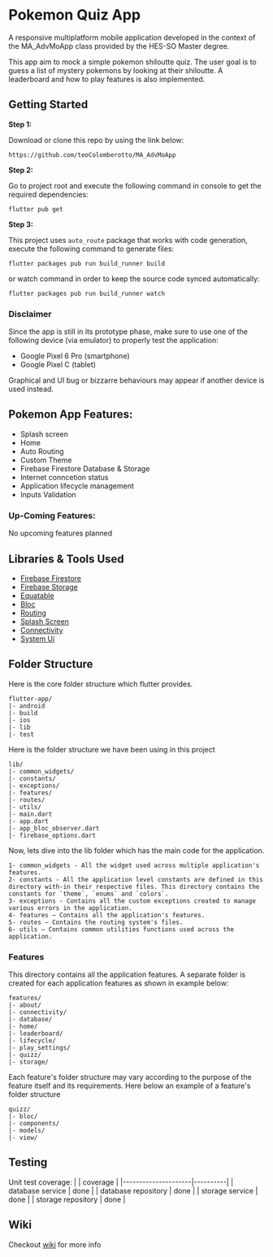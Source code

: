 # Pokemon Quiz App
A responsive multiplatform mobile application developed in the context of the MA_AdvMoApp class provided by the HES-SO Master degree.

This app aim to mock a simple pokemon shiloutte quiz. The user goal is to guess a list of mystery pokemons by looking at their shiloutte.
A leaderboard and how to play features is also implemented.

## Getting Started

**Step 1:**

Download or clone this repo by using the link below:

```
https://github.com/teoColomberotto/MA_AdvMoApp
```

**Step 2:**

Go to project root and execute the following command in console to get the required dependencies: 

```
flutter pub get 
```

**Step 3:**

This project uses `auto_route` package that works with code generation, execute the following command to generate files:

```
flutter packages pub run build_runner build 
```

or watch command in order to keep the source code synced automatically:

```
flutter packages pub run build_runner watch
```

### Disclaimer
Since the app is still in its prototype phase, make sure to use one of the following device (via emulator) to properly test the application:
- Google Pixel 6 Pro (smartphone)
- Google Pixel C (tablet)

Graphical and UI bug or bizzarre behaviours may appear if another device is used instead.

## Pokemon App Features:

* Splash screen
* Home 
* Auto Routing
* Custom Theme
* Firebase Firestore Database & Storage
* Internet conncetion status
* Application lifecycle management
* Inputs Validation

### Up-Coming Features:
No upcoming features planned


## Libraries & Tools Used

* [Firebase Firestore](https://pub.dev/packages/cloud_firestore)
* [Firebase Storage](https://pub.dev/packages/firebase_storage)
* [Equatable](https://pub.dev/packages/equatable) 
* [Bloc](https://pub.dev/packages/flutter_bloc) 
* [Routing](https://pub.dev/packages/auto_route)
* [Splash Screen](https://pub.dev/packages/flutter_native_splash)
* [Connectivity](https://pub.dev/packages/connectivity_plus)
* [System Ui](https://pub.dev/packages/flutter_keyboard_visibility)

## Folder Structure
Here is the core folder structure which flutter provides.

```
flutter-app/
|- android
|- build
|- ios
|- lib
|- test
```

Here is the folder structure we have been using in this project

```
lib/
|- common_widgets/
|- constants/
|- exceptions/
|- features/
|- routes/
|- utils/
|- main.dart
|- app.dart
|- app_bloc_observer.dart
|- firebase_options.dart
```

Now, lets dive into the lib folder which has the main code for the application.

```
1- common_widgets - All the widget used across multiple application's features.
2- constants - All the application level constants are defined in this directory with-in their respective files. This directory contains the constants for `theme`, `enums` and `colors`.
3- exceptions - Contains all the custom exceptions created to manage various errors in the application.
4- features — Contains all the application's features.
5- routes — Contains the routing system's files.
6- utils — Contains common utilities functions used across the application.
```

### Features

This directory contains all the application features. A separate folder is created for each application features as shown in example below:

```
features/
|- about/
|- connectivity/
|- database/
|- home/
|- leaderboard/
|- lifecycle/
|- play_settings/
|- quizz/
|- storage/
```

Each feature's folder structure may vary according to the purpose of the feature itself and its requirements. Here below an example of a feature's folder structure

```
quizz/
|- bloc/
|- components/
|- models/
|- view/
```

## Testing

Unit test coverage:
|                     | coverage |
|---------------------|----------|
| database service    | done     |
| database repository | done     |
| storage service     | done     |
| storage repository  | done     |

## Wiki

Checkout [wiki](https://github.com/teoColomberotto/MA_AdvMoApp/wiki) for more info

